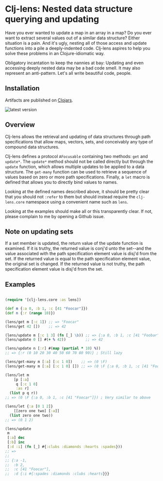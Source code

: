 # Clj-lens: Nested data structure querying and updating

Have you ever wanted to update a map in an array in a map? Do you ever
want to extract several values out of a similar data structure? Either
situation is a pain. And it's ugly, nesting all of those access and
update functions into a pile a deeply-indented code. Clj-lens aspires
to help you solve these problems in an Clojure-idiomatic way.

Obligatory incantation to keep the nannies at bay: Updating and even
accessing deeply nested data may be a bad code smell. It may also
represent an anti-pattern. Let's all write beautiful code, people.

## Installation

Artifacts are published on [Clojars][1]. 

![latest version][2]

## Overview

Clj-lens allows the retrieval and updating of data structures through
path specifications that allow maps, vectors, sets, and conceivably
any type of compound data structures.

Clj-lens defines a protocol `AFocusable` containing two methods: `get`
and `update*`. The `update*` method should not be called directly but
through the `update` function, which allows multiple updates to be
applied to a data structure. The `get-many` function can be used to
retrieve a sequence of values based on zero or more path
specifications. Finally, a `let` macro is defined that allows you to
directly bind values to names.

Looking at the defined names described above, it should be pretty
clear that you should not `:refer` to them but should instead require
the `clj-lens.core` namespace using a convenient name such as `lens`.

Looking at the examples should make all or this transparently
clear. If not, please complain to me by opening a Github issue.

## Note on updating sets

If a set member is updated, the return value of the update function is
examined. If it is truthy, the returned value is conj'd unto the
set--and the value associated with the path specification element
value is disj'd from the set. If the returned value is equal to the
path specification element value, the original set is changed. If the
returned value is not truthy, the path specification element value is
disj'd from the set.

## Examples

```clojure

(require '[clj-lens.core :as lens])

(def m {:a 0, :b 1, :c [41 "Foocar"]})
(def n {:r (range 10)})

(lens/get m [:c 1]) ;; => "Foocar"
(lens/get 42 [])    ;; => 42

(lens/update m [:c 1 3] (fn [_] \b)) ;; => {:a 0, :b 1, :c [41 "Foobar"]}
(lens/update 0 [] #(+ % 42))         ;; => 42

(lens/update n [:r] #(map (partial * 10) %))
;; => {:r (0 10 20 30 40 50 60 70 80 90)} ; Still lazy

(lens/get-many m [:a] [:c 1 0])    ;; => (0 \F)
(lens/get-many m [:a] [:c 1 0] []) ;; => (0 \F {:a 0, :b 1, :c [41 "Foocar"]})

(lens/let m
    [p [:a]
     q [:c 1 0]
     :as r]
  (list p q r))
;; => (0 \F {:a 0, :b 1, :c [41 "Foocar"]}) ; Very similar to above

(lens/let {:a [0 1 2]}
    [[zero one two] [:a]]
  (list zero one two))
;; => (0 1 2)

(lens/update
 m
 [:a] dec
 [:b] inc
 [:d :i] (fn [_] #{:clubs :diamonds :hearts :spades}))
;; =>
;;
;; {:a -1,
;;  :b 2,
;;  :c [41 "Foocar"],
;;  :d {:i #{:spades :diamonds :clubs :hearts}}}

```

[1]: https://clojars.org/edw/clj-lens
[2]: https://clojars.org/edw/clj-lens/latest-version.svg
